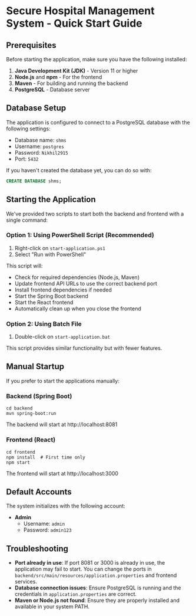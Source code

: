 # Secure Hospital Management System - Quick Start Guide

## Prerequisites

Before starting the application, make sure you have the following installed:

1. **Java Development Kit (JDK)** - Version 11 or higher
2. **Node.js** and **npm** - For the frontend
3. **Maven** - For building and running the backend
4. **PostgreSQL** - Database server

## Database Setup

The application is configured to connect to a PostgreSQL database with the following settings:
- Database name: `shms`
- Username: `postgres` 
- Password: `Nikhil2915`
- Port: `5432`

If you haven't created the database yet, you can do so with:

```sql
CREATE DATABASE shms;
```

## Starting the Application

We've provided two scripts to start both the backend and frontend with a single command:

### Option 1: Using PowerShell Script (Recommended)

1. Right-click on `start-application.ps1`
2. Select "Run with PowerShell"

This script will:
- Check for required dependencies (Node.js, Maven)
- Update frontend API URLs to use the correct backend port
- Install frontend dependencies if needed
- Start the Spring Boot backend
- Start the React frontend
- Automatically clean up when you close the frontend

### Option 2: Using Batch File

1. Double-click on `start-application.bat`

This script provides similar functionality but with fewer features.

## Manual Startup

If you prefer to start the applications manually:

### Backend (Spring Boot)

```
cd backend
mvn spring-boot:run
```

The backend will start at http://localhost:8081

### Frontend (React)

```
cd frontend
npm install  # First time only
npm start
```

The frontend will start at http://localhost:3000

## Default Accounts

The system initializes with the following account:

- **Admin**
  - Username: `admin`
  - Password: `admin123`

## Troubleshooting

- **Port already in use**: If port 8081 or 3000 is already in use, the application may fail to start. You can change the ports in `backend/src/main/resources/application.properties` and frontend services.
- **Database connection issues**: Ensure PostgreSQL is running and the credentials in `application.properties` are correct.
- **Maven or Node.js not found**: Ensure they are properly installed and available in your system PATH. 